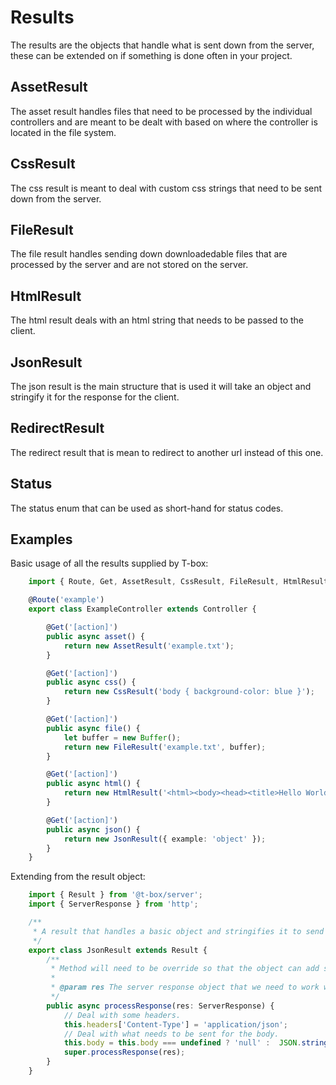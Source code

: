 # Results
The results are the objects that handle what is sent down from the server, these can be extended on if something is done often in your project.

## AssetResult
The asset result handles files that need to be processed by the individual controllers and are meant to be dealt with based on where the controller is located in the file system.
## CssResult
The css result is meant to deal with custom css strings that need to be sent down from the server.
## FileResult
The file result handles sending down downloadedable files that are processed by the server and are not stored on the server.
## HtmlResult
The html result deals with an html string that needs to be passed to the client.
## JsonResult
The json result is the main structure that is used it will take an object and stringify it for the response for the client.
## RedirectResult
The redirect result that is mean to redirect to another url instead of this one.
## Status
The status enum that can be used as short-hand for status codes.

## Examples
Basic usage of all the results supplied by T-box:
```typescript
    import { Route, Get, AssetResult, CssResult, FileResult, HtmlResult, JsonResult } from '@t-box/server';

    @Route('example')
    export class ExampleController extends Controller {

        @Get('[action]')
        public async asset() {
            return new AssetResult('example.txt');
        }

        @Get('[action]')
        public async css() {
            return new CssResult('body { background-color: blue }');
        }

        @Get('[action]')
        public async file() {
            let buffer = new Buffer();
            return new FileResult('example.txt', buffer);
        }

        @Get('[action]')
        public async html() {
            return new HtmlResult('<html><body><head><title>Hello World</title></head></body></html>');
        }

        @Get('[action]')
        public async json() {
            return new JsonResult({ example: 'object' });
        }
    }
```

Extending from the result object:
```typescript
    import { Result } from '@t-box/server';
    import { ServerResponse } from 'http';

    /**
     * A result that handles a basic object and stringifies it to send to the client.
     */
    export class JsonResult extends Result {
        /**
         * Method will need to be override so that the object can add some extra processing.
         * 
         * @param res The server response object that we need to work with when processing this result.
         */
        public async processResponse(res: ServerResponse) {
            // Deal with some headers.
            this.headers['Content-Type'] = 'application/json';
            // Deal with what needs to be sent for the body.
            this.body = this.body === undefined ? 'null' :  JSON.stringify(this.body);
            super.processResponse(res);
        }
    }
```